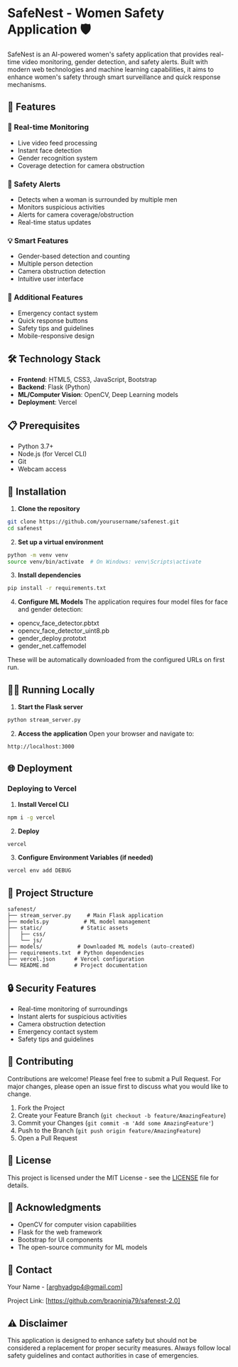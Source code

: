 # SafeNest - Women Safety Application 🛡️

SafeNest is an AI-powered women's safety application that provides real-time video monitoring, gender detection, and safety alerts. Built with modern web technologies and machine learning capabilities, it aims to enhance women's safety through smart surveillance and quick response mechanisms.

## 🌟 Features

### 🎥 Real-time Monitoring
- Live video feed processing
- Instant face detection
- Gender recognition system
- Coverage detection for camera obstruction

### 🚨 Safety Alerts
- Detects when a woman is surrounded by multiple men
- Monitors suspicious activities
- Alerts for camera coverage/obstruction
- Real-time status updates

### 💡 Smart Features
- Gender-based detection and counting
- Multiple person detection
- Camera obstruction detection
- Intuitive user interface

### 🎯 Additional Features
- Emergency contact system
- Quick response buttons
- Safety tips and guidelines
- Mobile-responsive design

## 🛠️ Technology Stack

- **Frontend**: HTML5, CSS3, JavaScript, Bootstrap
- **Backend**: Flask (Python)
- **ML/Computer Vision**: OpenCV, Deep Learning models
- **Deployment**: Vercel

## 📋 Prerequisites

- Python 3.7+
- Node.js (for Vercel CLI)
- Git
- Webcam access

## 🚀 Installation

1. **Clone the repository**
```bash
git clone https://github.com/yourusername/safenest.git
cd safenest
```

2. **Set up a virtual environment**
```bash
python -m venv venv
source venv/bin/activate  # On Windows: venv\Scripts\activate
```

3. **Install dependencies**
```bash
pip install -r requirements.txt
```

4. **Configure ML Models**
The application requires four model files for face and gender detection:
- opencv_face_detector.pbtxt
- opencv_face_detector_uint8.pb
- gender_deploy.prototxt
- gender_net.caffemodel

These will be automatically downloaded from the configured URLs on first run.

## 🏃‍♀️ Running Locally

1. **Start the Flask server**
```bash
python stream_server.py
```

2. **Access the application**
Open your browser and navigate to:
```
http://localhost:3000
```

## 🌐 Deployment

### Deploying to Vercel

1. **Install Vercel CLI**
```bash
npm i -g vercel
```

2. **Deploy**
```bash
vercel
```

3. **Configure Environment Variables (if needed)**
```bash
vercel env add DEBUG
```

## 📁 Project Structure

```
safenest/
├── stream_server.py     # Main Flask application
├── models.py           # ML model management
├── static/            # Static assets
│   ├── css/
│   └── js/
├── models/           # Downloaded ML models (auto-created)
├── requirements.txt  # Python dependencies
├── vercel.json      # Vercel configuration
└── README.md        # Project documentation
```

## 🔒 Security Features

- Real-time monitoring of surroundings
- Instant alerts for suspicious activities
- Camera obstruction detection
- Emergency contact system
- Safety tips and guidelines

## 🤝 Contributing

Contributions are welcome! Please feel free to submit a Pull Request. For major changes, please open an issue first to discuss what you would like to change.

1. Fork the Project
2. Create your Feature Branch (`git checkout -b feature/AmazingFeature`)
3. Commit your Changes (`git commit -m 'Add some AmazingFeature'`)
4. Push to the Branch (`git push origin feature/AmazingFeature`)
5. Open a Pull Request

## 📝 License

This project is licensed under the MIT License - see the [LICENSE](LICENSE) file for details.

## 🙏 Acknowledgments

- OpenCV for computer vision capabilities
- Flask for the web framework
- Bootstrap for UI components
- The open-source community for ML models

## 📧 Contact

Your Name - [arghyadgp4@gmail.com]

Project Link: [https://github.com/braoninja79/safenest-2.0]

## ⚠️ Disclaimer

This application is designed to enhance safety but should not be considered a replacement for proper security measures. Always follow local safety guidelines and contact authorities in case of emergencies.
